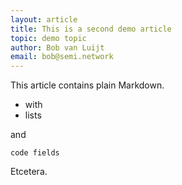```yaml
---
layout: article
title: This is a second demo article
topic: demo topic
author: Bob van Luijt
email: bob@semi.network
---
```


This article contains plain Markdown.

- with
- lists

and 

```
code fields
```

Etcetera.